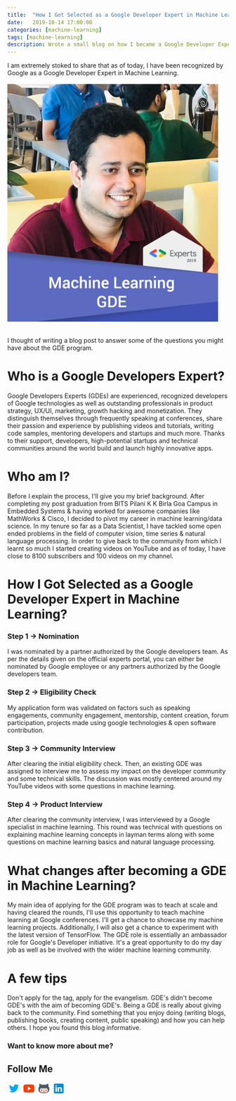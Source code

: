```yaml
---
title:  "How I Got Selected as a Google Developer Expert in Machine Learning"
date:   2019-10-14 17:00:00
categories: [machine-learning]
tags: [machine-learning]
description: Wrote a small blog on how I became a Google Developer Expert in machine learning.
---
```


I am extremely stoked to share that as of today, I have been recognized by Google as a Google Developer Expert in Machine Learning.  
&nbsp;  
![Google Developer Experts](/assets/images/gde_bhavesh.png)  
<!--**Image Credits: Courtesy Google Developer Experts**-->
&nbsp;  
I thought of writing a blog post to answer some of the questions you might have about the GDE program.  

# Who is a Google Developers Expert?
Google Developers Experts (GDEs) are experienced, recognized developers of Google technologies as well as outstanding professionals in product strategy, UX/UI, marketing, growth hacking and monetization. They distinguish themselves through frequently speaking at conferences, share their passion and experience by publishing videos and tutorials, writing code samples, mentoring developers and startups and much more. Thanks to their support, developers, high-potential startups and technical communities around the world build and launch highly innovative apps.

# Who am I?
Before I explain the process, I'll give you my brief background. After completing my post graduation from BITS Pilani K K Birla Goa Campus in Embedded Systems & having worked for awesome companies like MathWorks & Cisco, I decided to pivot my career in machine learning/data science.
In my tenure so far as a Data Scientist, I have tackled some open ended problems in the field of computer vision, time series & natural language processing.
In order to give back to the community from which I learnt so much I started creating videos on YouTube and as of today, I have close to 8100 subscribers and 100 videos on my channel.

# How I Got Selected as a Google Developer Expert in Machine Learning?
### Step 1 → Nomination
I was nominated by a partner authorized by the Google developers team. As per the details given on the official experts portal, you can either be nominated by Google employee or any partners authorized by the Google developers team.
### Step 2 → Eligibility Check
My application form was validated on factors such as speaking engagements, community engagement, mentorship, content creation, forum participation, projects made using google technologies & open software contribution.
### Step 3 → Community Interview
After clearing the initial eligibility check. Then, an existing GDE was assigned to interview me to assess my impact on the developer community and some technical skills. The discussion was mostly centered around my YouTube videos with some questions in machine learning.
### Step 4 → Product Interview
After clearing the community interview, I was interviewed by a Google specialist in machine learning. This round was technical with questions on explaining machine learning concepts in layman terms along with some questions on machine learning basics and natural language processing.
# What changes after becoming a GDE in Machine Learning?
My main idea of applying for the GDE program was to teach at scale and having cleared the rounds, I'll use this opportunity to teach machine learning at Google conferences. I'll get a chance to showcase my machine learning projects. Additionally, I will also get a chance to experiment with the latest version of TensorFlow. The GDE role is essentially an ambassador role for Google's Developer initiative. It's a great opportunity to do my day job as well as be involved with the wider machine learning community.

# A few tips
Don't apply for the tag, apply for the evangelism. GDE's didn't become GDE's with the aim of becoming GDE's. Being a GDE is really about giving back to the community. Find something that you enjoy doing (writing blogs, publishing books, creating content, public speaking) and how you can help others. I hope you found this blog informative.

### Want to know more about me?
## Follow Me
<a href="https://twitter.com/_bhaveshbhatt" target="_blank"><img class="ai-subscribed-social-icon" src="/assets/images/tw.png" width="30"></a>
<a href="https://www.youtube.com/bhaveshbhatt8791/" target="_blank"><img class="ai-subscribed-social-icon" src="/assets/images/ytb.png" width="30"></a>
<a href="https://github.com/bhattbhavesh91" target="_blank"><img class="ai-subscribed-social-icon" src="/assets/images/gthb.png" width="30"></a>
<a href="https://www.linkedin.com/in/bhattbhavesh91/" target="_blank"><img class="ai-subscribed-social-icon" src="/assets/images/lnkdn.png" width="30"></a>
